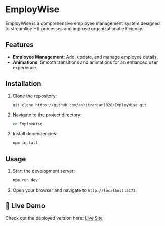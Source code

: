 # EmployWise

EmployWise is a comprehensive employee management system designed to streamline HR processes and improve organizational efficiency.

## Features

- **Employee Management**: Add, update, and manage employee details.
- **Animations**: Smooth transitions and animations for an enhanced user experience.


## Installation

1. Clone the repository:
   ```bash
   git clone https://github.com/ankitranjan1028/EmployWise.git
   ```
2. Navigate to the project directory:
   ```bash
   cd EmployWise
   ```
3. Install dependencies:
   ```bash
   npm install
   ```

## Usage

1. Start the development server:
   ```bash
   npm run dev
   ```
2. Open your browser and navigate to `http://localhost:5173`.


## 🔗 Live Demo

Check out the deployed version here: [Live Site](https://employ-wise-neon.vercel.app/)



